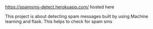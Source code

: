  https://spamsms-detect.herokuapp.com/ hosted here

This project is about detecting spam messages built by using Machine learning and flask. This helps to check for spam sms
